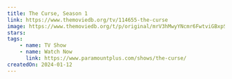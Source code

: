 ```yaml
---
title: The Curse, Season 1
link: https://www.themoviedb.org/tv/114655-the-curse
image: https://www.themoviedb.org/t/p/original/mrV3hMwyYNcmr6FwtviGBxpS1tT.jpg
stars: 
tags:
    - name: TV Show
    - name: Watch Now
      link: https://www.paramountplus.com/shows/the-curse/
createdOn: 2024-01-12
---
```


